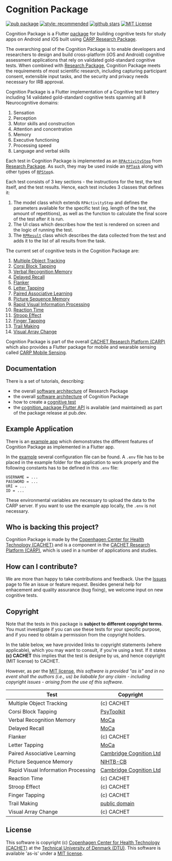 # Cognition Package

[![pub package](https://img.shields.io/pub/v/cognition_package.svg)](https://pub.dartlang.org/packages/cognition_package)
[![style: recommended](https://img.shields.io/badge/style-lint-4BC0F5.svg)](https://pub.dev/packages/lints)
[![github stars](https://img.shields.io/github/stars/cph-cachet/cognition_package.svg?style=flat&logo=github&colorB=deeppink&label=stars)](https://github.com/cph-cachet/cognition_package)
[![MIT License](https://img.shields.io/badge/license-MIT-purple.svg)](https://opensource.org/licenses/MIT)

Cognition Package is a Flutter [package](https://pub.dartlang.org/packages/cognition_package) for building cognitive tests for study apps on Android and iOS built using [CARP Research Package](https://pub.dartlang.org/packages/research_package).

The overarching goal of the Cognition Package is to enable developers and researchers to design and build cross-platform (iOS and Android) cognitive assessment applications that rely on validated gold-standard cognitive tests.
When combined with [Research Package](https://pub.dartlang.org/packages/research_package), Cognition Package meets the requirements of most scientific research, including capturing participant consent, extensible input tasks, and the security and privacy needs necessary for IRB approval.

Cognition Package is a Flutter implementation of a Cognitive test battery including 14 validated gold-standard cognitive tests spanning all 8 Neurocognitive domains:

1. Sensation
2. Perception
3. Motor skills and construction
4. Attention and concentration
5. Memory
6. Executive functioning
7. Processing speed
8. Language and verbal skills

Each test in Cognition Package is implemented as an [`RPActivityStep`](https://pub.dev/documentation/research_package/latest/research_package_model/RPActivityStep-class.html) from [Research Package](https://pub.dartlang.org/packages/research_package).
As such, they may be used inside an [`RPTask`](https://pub.dev/documentation/research_package/latest/research_package_model/RPTask-class.html) along with other types of [`RPStep`](https://pub.dev/documentation/research_package/latest/research_package_model/RPStep-class.html)s.

Each test consists of 3 key sections - the instructions for the test, the test itself, and the test results. Hence, each test includes 3 classes that defines it:

1. The model class which extends `RPActivityStep` and defines the parameters available for the specific test (eg. length of the test, the amount of repetitions), as well as the function to calculate the final score of the test after it is run.
2. The UI class which describes how the test is rendered on screen and the logic of running the test.
3. The [`RPResult`](https://pub.dev/documentation/research_package/latest/research_package_model/RPResult-class.html) class which describes the data collected from the test and adds it to the list of all results from the task.

The current set of cognitive tests in the Cognition Package are:

1. [Multiple Object Tracking](https://en.wikipedia.org/wiki/Multiple_object_tracking)
2. [Corsi Block Tapping](https://en.wikipedia.org/wiki/Corsi_block-tapping_test)
3. [Verbal Recognition Memory](https://link.springer.com/referenceworkentry/10.1007/978-0-387-79948-3_1162)
4. [Delayed Recall](https://www.psychdb.com/cognitive-testing/moca#delayed-recall)
5. [Flanker](https://en.wikipedia.org/wiki/Eriksen_flanker_task)
6. [Letter Tapping](https://www.psychdb.com/cognitive-testing/moca#attention-vigilance)
7. [Paired Associative Learning](https://www.cambridgecognition.com/cantab/cognitive-tests/memory/paired-associates-learning-pal/)
8. [Picture Sequence Memory](https://www.ncbi.nlm.nih.gov/pmc/articles/PMC4254833/)
9. [Rapid Visual Information Processing](https://www.cambridgecognition.com/cantab/cognitive-tests/attention/rapid-visual-information-processing-rvp/)
10. [Reaction Time](https://www.psytoolkit.org/lessons/simple_choice_rts.html)
11. [Stroop Effect](https://en.wikipedia.org/wiki/Stroop_effect)
12. [Finger Tapping](https://link.springer.com/referenceworkentry/10.1007/978-1-4419-1698-3_343)
13. [Trail Making](https://en.wikipedia.org/wiki/Trail_Making_Test)
14. [Visual Array Change](https://jov.arvojournals.org/article.aspx?articleid=2422328)

Cognition Package is part of the overall [CACHET Research Platform (CARP)](https://carp.cachet.dk) which also provides a Flutter package for mobile and wearable sensing called [CARP Mobile Sensing](https://pub.dev/packages/carp_mobile_sensing).

## Documentation

There is a set of tutorials, describing:

- the overall [software architecture](https://carp.cachet.dk/research-package/) of Research Package
- the overall [software architecture](https://carp.cachet.dk/cognition-package/) of Cognition Package
- how to create a [cognitive test](https://carp.cachet.dk/creating-cognitive-tests/)
- the [cognition_package Flutter API](https://pub.dev/documentation/cognition_package/latest/) is available (and maintained) as part of the package release at pub.dev.

## Example Application

There is an [example app](https://github.com/cph-cachet/cognition_package/tree/main/example) which demonstrates the different features of Cognition Package as implemented in a Flutter app.

In the [example](https://github.com/cph-cachet/cognition_package/tree/main/example) several configuration file can be found. A `.env` file has to be placed in the example folder for the application to work properly and the following constants has to be defined in this `.env` file:

```
USERNAME = ...
PASSWORD = ...
URI = ...
ID = ...
```

These environmental variables are necessary to upload the data to the CARP server. If you want to use the example app locally, the `.env` is not necessary.

## Who is backing this project?

Cognition Package is made by the [Copenhagen Center for Health Technology (CACHET)](https://www.cachet.dk/) and is a component in the [CACHET Research Platform (CARP)](https://carp.cachet.dk), which is used in a number of applications and studies.

<!-- The current project maintainer is [Ossi Kallunki](https://github.com/ossi0004). -->

## How can I contribute?

We are more than happy to take contributions and feedback.
Use the [Issues](https://github.com/cph-cachet/cognition_package/issues) page to file an issue or feature request.
Besides general help for enhacement and quality assurance (bug fixing), we welcome input on new cognitive tests.

## Copyright

Note that the tests in this package is **subject to different copyright terms**.
You must investigate if you can use these tests for your specific purpose, and if you need to obtain a permission from the copyright holders.

In the table below, we have provided links to copyright statements (where applicable), which you may want to consult, if you're using a test. If it states **(c) CACHET** this implies that the test is designe by us, and
hence copyright (MIT license) to CACHET.

However, as per the [MIT license](https://github.com/cph-cachet/cognition_package/blob/master/LICENSE), _this software is provided "as is" and in no event shall the authors (i.e., us) be liabable for any claim - including copyright issues - arising from the use of this software_.

| **Test**                            | **Copyright**                                                                                                                                              |
| ----------------------------------- | ---------------------------------------------------------------------------------------------------------------------------------------------------------- |
| Multiple Object Tracking            | (c) CACHET                                                                                                                                                 |
| Corsi Block Tapping                 | [PsyToolkit](https://www.psytoolkit.org/copyright.html)                                                                                                    |
| Verbal Recognition Memory           | [MoCa](https://www.mocatest.org/permission/)                                                                                                               |
| Delayed Recall                      | [MoCa](https://www.mocatest.org/permission/)                                                                                                               |
| Flanker                             | (c) CACHET                                                                                                                                                 |
| Letter Tapping                      | [MoCa](https://www.mocatest.org/permission/)                                                                                                               |
| Paired Associative Learning         | [Cambridge Cognition Ltd](https://www.cambridgecognition.com/company/terms-of-use)                                                                         |
| Picture Sequence Memory             | [NIHTB-CB](https://www.healthmeasures.net/images/nihtoolbox/NIH_Toolbox_Emotion_zip_file/Terms_of_Use_HM_approved_1-12-17_-_Updated_Copyright_Notices.pdf) |
| Rapid Visual Information Processing | [Cambridge Cognition Ltd](https://www.cambridgecognition.com/company/terms-of-use)                                                                         |
| Reaction Time                       | (c) CACHET                                                                                                                                                 |
| Stroop Effect                       | (c) CACHET                                                                                                                                                 |
| Finger Tapping                      | (c) CACHET                                                                                                                                                 |
| Trail Making                        | [public domain](https://datashare.nida.nih.gov/instrument/trail-making-test)                                                                               |
| Visual Array Change                 | (c) CACHET                                                                                                                                                 |

## License

This software is copyright (c) [Copenhagen Center for Health Technology (CACHET)](https://www.cachet.dk/) at the [Technical University of Denmark (DTU)](https://www.dtu.dk).
This software is available 'as-is' under a [MIT license](https://github.com/cph-cachet/cognition_package/blob/master/LICENSE).
